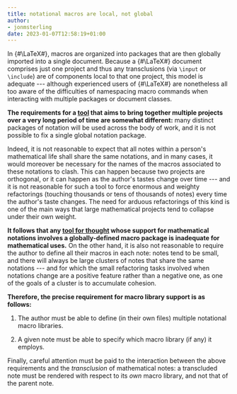 ```yaml
---
title: notational macros are local, not global
author:
- jonmsterling
date: 2023-01-07T12:58:19+01:00
---
```


In {#\LaTeX#}, macros are organized into packages that are then globally imported into a single document. Because a {#\LaTeX#} document comprises just one project and thus any transclusions (via `\input` or `\include`) are of components local to that one project, this model is adequate --- although experienced users of {#\LaTeX#} are nonetheless all too aware of the difficulties of namespacing macro commands when interacting with multiple packages or document classes.

**The requirements for a [tool](tfmt-0002) that aims to bring together multiple projects over a very long period of time are somewhat different:** many distinct packages of notation will be used across the body of work, and it is not possible to fix a single global notation package.

Indeed, it is not reasonable to expect that all notes within a person's mathematical life shall share the same notations, and in many cases, it would moreover be necessary for the names of the macros associated to these notations to clash. This can happen because two projects are orthogonal, or it can happen as the author's tastes change over time --- and it is not reasonable for such a tool to force enormous and weighty refactorings (touching thousands or tens of thousands of notes) every time the author's taste changes. The need for arduous refactorings of this kind is one of the main ways that large mathematical projects tend to collapse under their own weight.

**It follows that any [tool for thought](tfmt-0002) whose support for mathematical notations involves a globally-defined macro package is inadequate for mathematical uses.** On the other hand, it is also not reasonable to require the author to define all their macros in each note: notes tend to be small, and there will always be large clusters of notes that share the same notations --- and for which the small refactoring tasks involved when notations change are a positive feature rather than a negative one, as one of the goals of a cluster is to accumulate cohesion.

**Therefore, the precise requirement for macro library support is as follows:**

1. The author must be able to define (in their own files) multiple notational macro libraries.

2. A given note must be able to specify which macro library (if any) it employs.

Finally, careful attention must be paid to the interaction between the above requirements and the *transclusion* of mathematical notes: a transcluded note must be rendered with respect to its *own* macro library, and not that of the parent note.
